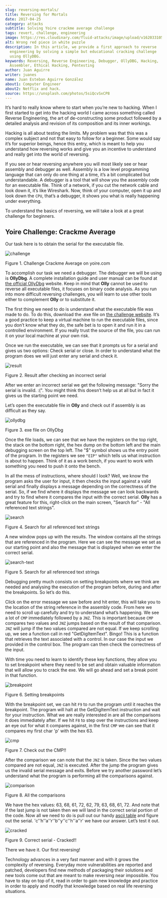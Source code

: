 ```yaml
---
slug: reversing-mortals/
title: Reversing for Mortals
date: 2017-04-25
category: attacks
subtitle: Solving Yoire crackme average challenge
tags: revert, challenge, engineering
image: https://res.cloudinary.com/fluid-attacks/image/upload/v1620331059/blog/reversing-mortals/cover_reckpt.webp
alt: Wrong red piece in white puzzle
description: In this article, we provide a first approach to reverse
  engineering by solving a simple but educational cracking challenge
  using OllyDBG.
keywords: Reversing, Reverse Engineering, Debugger, OllyDBG, Hacking,
  Assembler, Ethical Hacking, Pentesting
author: Juan Aguirre
writer: juanes
name: Juan Esteban Aguirre González
about1: Computer Engineer
about2: Netflix and hack.
source: https://unsplash.com/photos/5siQcvSxCP8
---
```


It’s hard to really know where to start when you’re new to hacking. When
I first started to get into the hacking world I came across something
called Reverse Engineering, the art of de-constructing some product
followed by a detailed analysis and revision of its composition and its
inner workings.

Hacking is all about testing the limits. My problem was that this was a
complex subject and not that easy to follow for a beginner. Some would
say it’s for superior beings, hence this entry, which is meant to help
you understand how reversing works and give you an incentive to
understand and really get into the world of reversing.

If you see or hear reversing anywhere you will most likely see or hear
assembly and debugger as well. Assembly is a low level programming
language that can only do one thing at a time, it’s a bit complicated
but understandable. A debugger is a tool that will show you the assembly
code for an executable file. Think of a network, if you cut the network
cable and look down it, it’s like Wireshark. Now, think of your
computer, open it up and look down the `CPU`, that’s a debugger, it
shows you what is really happening under everything.

To understand the basics of reversing, we will take a look at a great
challenge for beginners.

## Yoire Challenge: Crackme Average

Our task here is to obtain the serial for the executable file.

<div class="imgblock">

![challenge](https://res.cloudinary.com/fluid-attacks/image/upload/v1620331059/blog/reversing-mortals/image1_psxbz9.webp)

<div class="title">

Figure 1. Challenge Crackme Average on yoire.com

</div>

</div>

To accomplish our task we need a debugger. The debugger we will be using
is **OllyDbg**. A complete installation guide and user manual can be
found at [the official OllyDbg](http://www.ollydbg.de/) website. Keep in
mind that **Olly** cannot be used to reverse all executable files, it
focuses on binary code analysis. As you run into more difficult
reversing challenges, you will learn to use other tools either to
complement **Olly** or to substitute it.

The first thing we need to do is understand what the executable file was
made to do. To do this, download the .exe file on [the challenge
website](http://yoire.com/challenges/reversing/pe/03_crackme_average.php).
It’s a good practice to keep a virtual machine to run the executable
files, since you don’t know what they do, the safe bet is to open it and
run it in a controlled environment. If you really trust the source of
the file, you can run it on your local machine at your own risk.

Once we run the executable, we can see that it prompts us for a serial
and gives us two options: Check serial or close. In order to understand
what the program does we will just enter any serial and check it.

<div class="imgblock">

![result](https://res.cloudinary.com/fluid-attacks/image/upload/v1620331059/blog/reversing-mortals/image2_euxtnh.webp)

<div class="title">

Figure 2. Result after checking an incorrect serial

</div>

</div>

After we enter an incorrect serial we get the following message: "Sorry
the serial is invalid. :(". You might think this doesn’t help us at all
but in fact it gives us the starting point we need.

Let’s open the executable file in **Olly** and check out if assembly is
as difficult as they say.

<div class="imgblock">

![ollydbg](https://res.cloudinary.com/fluid-attacks/image/upload/v1620331058/blog/reversing-mortals/image3_ux0c17.webp)

<div class="title">

Figure 3. exe file on OllyDbg

</div>

</div>

Once the file loads, we can see that we have the registers on the top
right, the stack on the bottom right, the hex dump on the bottom left
and the main debugging screen on the top left. The "$" symbol shows us
the entry point of the program. In the registers we see `"EIP"` which
tells us what instruction is about to happen. Think of it as a work
bench, if you want to work with something you need to push it onto the
bench.

In all the mess of instructions, where should I look? Well, we know the
program asks the user for input, it then checks the input against a
valid serial and finally displays a message depending on the correctness
of the serial. So, if we find where it displays the message we can look
backwards and try to find where it compares the input with the correct
serial. **Olly** has a great feature for this, right-click on the main
screen, "Search for" - "All referenced text strings".

<div class="imgblock">

![search](https://res.cloudinary.com/fluid-attacks/image/upload/v1620331057/blog/reversing-mortals/image4_aqpibp.webp)

<div class="title">

Figure 4. Search for all referenced text strings

</div>

</div>

A new window pops up with the results. The window contains all the
strings that are referenced in the program. Here we can see the message
we set as our starting point and also the message that is displayed when
we enter the correct serial.

<div class="imgblock">

![search-text](https://res.cloudinary.com/fluid-attacks/image/upload/v1620331059/blog/reversing-mortals/image5_ujoauk.webp)

<div class="title">

Figure 5. Search for all referenced text strings

</div>

</div>

Debugging pretty much consists on setting breakpoints where we think are
needed and analysing the execution of the program before, during and
after the breakpoints. So let’s do this.

Click on the error message we saw before and hit enter, this will take
you to the location of the string reference in the assembly code. From
here we need to scroll up carefully and try to understand what’s
happening. We see a lot of `CMP` immediately followed by a `JNZ`. This
is important because `CMP` compares two values and `JNZ` jumps based on
the result of that comparison. `JNZ` will jump if the two values
compared are not equal. If we keep scrolling up, we see a function call
in red "GetDigItemText". Bingo\! This is a function that retrieves the
text associated with a control. In our case the input we provided in the
control box. The program can then check the correctness of the input.

With time you need to learn to identify these key functions, they allow
you to set breakpoint where they need to be set and obtain valuable
information that will allow you to crack the exe. We will go ahead and
set a break point in that function.

<div class="imgblock">

![breakpoint](https://res.cloudinary.com/fluid-attacks/image/upload/v1620331058/blog/reversing-mortals/image6_vlz3hq.webp)

<div class="title">

Figure 6. Setting breakpoints

</div>

</div>

With the breakpoint set, we can hit `F9` to run the program until it
reaches the breakpoint. The program will halt at the GetDigItemText
instruction and wait for your instruction. What we are really interested
in are all the comparisons it does immediately after. If we hit `F8` to
step over the instructions and keep an eye out for what it compares
against, in the first `CMP` we can see that it compares my first char
'p' with the hex 63.

<div class="imgblock">

![cmp](https://res.cloudinary.com/fluid-attacks/image/upload/v1620331059/blog/reversing-mortals/image7_cr2rij.webp)

<div class="title">

Figure 7. Check out the CMP!!

</div>

</div>

After the comparison we can note that the `JNZ` is taken. Since the two
values compared are not equal, `JNZ` is executed. After the jump the
program gives us the invalid serial message and exits. Before we try
another password let’s understand what the program is performing all the
comparisons against.

<div class="imgblock">

![comparison](https://res.cloudinary.com/fluid-attacks/image/upload/v1620331059/blog/reversing-mortals/image8_rbcpgb.webp)

<div class="title">

Figure 8. All the comparisons

</div>

</div>

We have the hex values: 63, 68, 61, 72, 62, 79, 63, 68, 61, 72. And note
that if the last jump is not taken then we will land in the correct
serial portion of the code. Now all we need to do is pull out our handy
[ascii table](http://www.asciitable.com/) and figure out the serial.
'c''h''a''r''b''y''c''h''a''r' we have our answer. Let’s test it out.

<div class="imgblock">

![cracked](https://res.cloudinary.com/fluid-attacks/image/upload/v1620331058/blog/reversing-mortals/image9_k6olx0.webp)

<div class="title">

Figure 9. Correct serial - Cracked!!

</div>

</div>

There we have it. Our first reversing\!

Technology advances in a very fast manner and with it grows the
complexity of reversing. Everyday more vulnerabilities are reported and
patched, developers find new methods of packaging their solutions and
new tools come out that are meant to make reversing near impossible. You
have to stay on top of it, read in order to gain new knowledge and
practice in order to apply and modify that knowledge based on real life
reversing situations.

